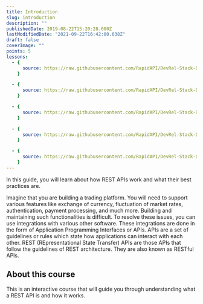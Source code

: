 ```yaml
---
title: Introduction
slug: introduction
description: ""
publishedDate: 2019-08-22T15:20:28.000Z
lastModifiedDate: "2021-09-22T16:42:00.638Z"
draft: false
coverImage: ""
points: 5
lessons:
  - {
      source: https://raw.githubusercontent.com/RapidAPI/DevRel-Stack-Data/dev/learn/courses/learn-rest-apis/modules/introduction/lessons/2021-09-22-what-is-an-api.md,
    }

  - {
      source: https://raw.githubusercontent.com/RapidAPI/DevRel-Stack-Data/dev/learn/courses/learn-rest-apis/modules/introduction/lessons/2021-09-22-what-is-a-rest-api.md,
    }

  - {
      source: https://raw.githubusercontent.com/RapidAPI/DevRel-Stack-Data/dev/learn/courses/learn-rest-apis/modules/introduction/lessons/2021-09-22-principles-of-rest-api-design.md,
    }

  - {
      source: https://raw.githubusercontent.com/RapidAPI/DevRel-Stack-Data/dev/learn/courses/learn-rest-apis/modules/introduction/lessons/2021-09-22-how-does-a-rest-api-work.md,
    }

  - {
      source: https://raw.githubusercontent.com/RapidAPI/DevRel-Stack-Data/dev/learn/courses/learn-rest-apis/modules/introduction/lessons/2021-09-22-versioning-rest-apis.md,
    }
---
```


<Lead>In this guide, you will learn about how REST APIs work and what their best practices are.</Lead>

Imagine that you are building a trading platform. You will need to support various features like exchange of currency, fluctuation of market rates, authentication, payment processing, and much more. Building and maintaining such functionalities is difficult. To resolve these issues, you can use integrations with various other software. These integrations are done in the form of Application Programming Interfaces or APIs. APIs are a set of guidelines or rules which state how applications can interact with each other. REST (REpresentational State Transfer) APIs are those APIs that follow the guidelines of REST architecture. They are also known as RESTful APIs.

## About this course

This is an interactive course that will guide you through understanding what a REST API is and how it works.
